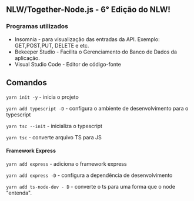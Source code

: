 ## NLW/Together-Node.js - 6° Edição do NLW!

### Programas utilizados

- Insomnia - para visualização das entradas da API. Exemplo: GET,POST,PUT, DELETE e etc.
- Bekeeper Studio - Facilita o Gerenciamento do Banco de Dados da aplicação.
- Visual Studio Code - Editor de código-fonte



## Comandos

`yarn init -y` - inicia o projeto

`yarn add typescript -D` - configura o ambiente de desenvolvimento para o typescript

`yarn tsc --init` - inicializa o typescript

`yarn tsc` - converte arquivo TS para JS

#### Framework Express

`yarn add express` - adiciona o framework express

`yarn add express -D` - configura a dependência de desenvolvimento

`yarn add ts-node-dev - D` - converte o ts para uma forma que o node "entenda".